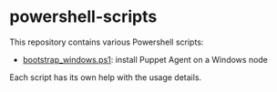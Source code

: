 # powershell-scripts

This repository contains various Powershell scripts:

* [bootstrap_windows.ps1](bootstrap_windows.ps1): install Puppet Agent on a Windows node

Each script has its own help with the usage details.
